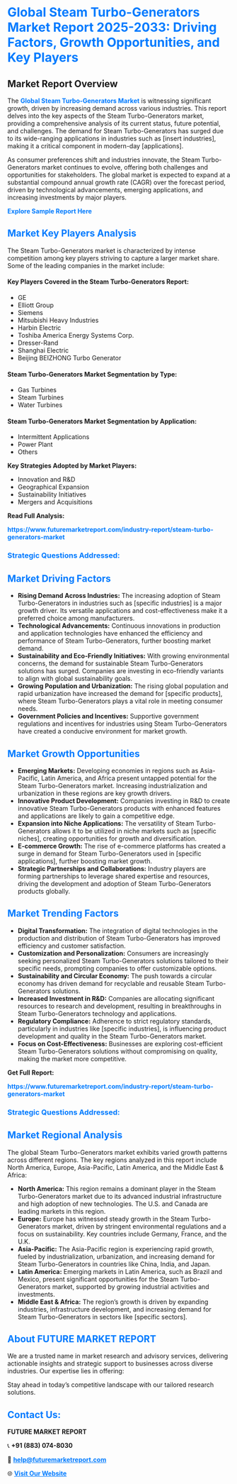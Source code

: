 <h1 style="color: #007BFF;">Global Steam Turbo-Generators Market Report 2025-2033: Driving Factors, Growth Opportunities, and Key Players</h1>

<section id="overview">
<h2>Market Report Overview</h2>
<p>The <a href="https://www.futuremarketreport.com/industry-report/steam-turbo-generators-market" style="color: #007BFF; text-decoration: none;"><strong>Global Steam Turbo-Generators Market</strong></a> is witnessing significant growth, driven by increasing demand across various industries. This report delves into the key aspects of the Steam Turbo-Generators market, providing a comprehensive analysis of its current status, future potential, and challenges. The demand for Steam Turbo-Generators has surged due to its wide-ranging applications in industries such as [insert industries], making it a critical component in modern-day [applications].</p>
<p>As consumer preferences shift and industries innovate, the Steam Turbo-Generators market continues to evolve, offering both challenges and opportunities for stakeholders. The global market is expected to expand at a substantial compound annual growth rate (CAGR) over the forecast period, driven by technological advancements, emerging applications, and increasing investments by major players.</p>
</section>

<section id="overview">
<p><a href="https://www.futuremarketreport.com/request-sample/reportId=105094" style="color: #007BFF; text-decoration: none;"><strong>Explore Sample Report Here</strong></a></p>
</section>

<section id="key-players">
<h2 style="color: #007BFF;">Market Key Players Analysis</h2>
<p>The Steam Turbo-Generators market is characterized by intense competition among key players striving to capture a larger market share. Some of the leading companies in the market include:</p>
<h4>Key Players Covered in the Steam Turbo-Generators Report:</h4>
<ul><li>GE</li><li>Elliott Group</li><li>Siemens</li><li>Mitsubishi Heavy Industries</li><li>Harbin Electric</li><li>Toshiba America Energy Systems Corp.</li><li>Dresser-Rand</li><li>Shanghai Electric</li><li>Beijing BEIZHONG Turbo Generator</li></ul>
<h4>Steam Turbo-Generators Market Segmentation by Type:</h4>
<ul><li>Gas Turbines</li><li>Steam Turbines</li><li>Water Turbines</li></ul>

<h4>Steam Turbo-Generators Market Segmentation by Application:</h4>
<ul><li>Intermittent Applications</li><li>Power Plant</li><li>Others</li></ul>
<p><strong>Key Strategies Adopted by Market Players:</strong></p>
<ul>
<li>Innovation and R&D</li>
<li>Geographical Expansion</li>
<li>Sustainability Initiatives</li>
<li>Mergers and Acquisitions</li>
</ul>
</section>

<section>
<p><strong>Read Full Analysis: </strong></p><a href="https://www.futuremarketreport.com/industry-report/steam-turbo-generators-market" style="color: #007BFF; text-decoration: none;"><strong>https://www.futuremarketreport.com/industry-report/steam-turbo-generators-market</strong></a>
<h3 style="color: #007BFF;">Strategic Questions Addressed:</h3>
</section>

<section id="driving-factors">
<h2 style="color: #007BFF;">Market Driving Factors</h2>
<ul>
<li><strong>Rising Demand Across Industries:</strong> The increasing adoption of Steam Turbo-Generators in industries such as [specific industries] is a major growth driver. Its versatile applications and cost-effectiveness make it a preferred choice among manufacturers.</li>
<li><strong>Technological Advancements:</strong> Continuous innovations in production and application technologies have enhanced the efficiency and performance of Steam Turbo-Generators, further boosting market demand.</li>
<li><strong>Sustainability and Eco-Friendly Initiatives:</strong> With growing environmental concerns, the demand for sustainable Steam Turbo-Generators solutions has surged. Companies are investing in eco-friendly variants to align with global sustainability goals.</li>
<li><strong>Growing Population and Urbanization:</strong> The rising global population and rapid urbanization have increased the demand for [specific products], where Steam Turbo-Generators plays a vital role in meeting consumer needs.</li>
<li><strong>Government Policies and Incentives:</strong> Supportive government regulations and incentives for industries using Steam Turbo-Generators have created a conducive environment for market growth.</li>
</ul>
</section>

<section id="growth-opportunities">
<h2 style="color: #007BFF;">Market Growth Opportunities</h2>
<ul>
<li><strong>Emerging Markets:</strong> Developing economies in regions such as Asia-Pacific, Latin America, and Africa present untapped potential for the Steam Turbo-Generators market. Increasing industrialization and urbanization in these regions are key growth drivers.</li>
<li><strong>Innovative Product Development:</strong> Companies investing in R&D to create innovative Steam Turbo-Generators products with enhanced features and applications are likely to gain a competitive edge.</li>
<li><strong>Expansion into Niche Applications:</strong> The versatility of Steam Turbo-Generators allows it to be utilized in niche markets such as [specific niches], creating opportunities for growth and diversification.</li>
<li><strong>E-commerce Growth:</strong> The rise of e-commerce platforms has created a surge in demand for Steam Turbo-Generators used in [specific applications], further boosting market growth.</li>
<li><strong>Strategic Partnerships and Collaborations:</strong> Industry players are forming partnerships to leverage shared expertise and resources, driving the development and adoption of Steam Turbo-Generators products globally.</li>
</ul>
</section>

<section id="trending-factors">
<h2 style="color: #007BFF;">Market Trending Factors</h2>
<ul>
<li><strong>Digital Transformation:</strong> The integration of digital technologies in the production and distribution of Steam Turbo-Generators has improved efficiency and customer satisfaction.</li>
<li><strong>Customization and Personalization:</strong> Consumers are increasingly seeking personalized Steam Turbo-Generators solutions tailored to their specific needs, prompting companies to offer customizable options.</li>
<li><strong>Sustainability and Circular Economy:</strong> The push towards a circular economy has driven demand for recyclable and reusable Steam Turbo-Generators solutions.</li>
<li><strong>Increased Investment in R&D:</strong> Companies are allocating significant resources to research and development, resulting in breakthroughs in Steam Turbo-Generators technology and applications.</li>
<li><strong>Regulatory Compliance:</strong> Adherence to strict regulatory standards, particularly in industries like [specific industries], is influencing product development and quality in the Steam Turbo-Generators market.</li>
<li><strong>Focus on Cost-Effectiveness:</strong> Businesses are exploring cost-efficient Steam Turbo-Generators solutions without compromising on quality, making the market more competitive.</li>
</ul>
</section>

<section>
<p><strong>Get Full Report: </strong></p><a href="https://www.futuremarketreport.com/industry-report/steam-turbo-generators-market" style="color: #007BFF; text-decoration: none;"><strong>https://www.futuremarketreport.com/industry-report/steam-turbo-generators-market</strong></a>
<h3 style="color: #007BFF;">Strategic Questions Addressed:</h3>
</section>


<section id="regional-analysis">
<h2 style="color: #007BFF;">Market Regional Analysis</h2>
<p>The global Steam Turbo-Generators market exhibits varied growth patterns across different regions. The key regions analyzed in this report include North America, Europe, Asia-Pacific, Latin America, and the Middle East & Africa:</p>
<ul>
<li><strong>North America:</strong> This region remains a dominant player in the Steam Turbo-Generators market due to its advanced industrial infrastructure and high adoption of new technologies. The U.S. and Canada are leading markets in this region.</li>
<li><strong>Europe:</strong> Europe has witnessed steady growth in the Steam Turbo-Generators market, driven by stringent environmental regulations and a focus on sustainability. Key countries include Germany, France, and the U.K.</li>
<li><strong>Asia-Pacific:</strong> The Asia-Pacific region is experiencing rapid growth, fueled by industrialization, urbanization, and increasing demand for Steam Turbo-Generators in countries like China, India, and Japan.</li>
<li><strong>Latin America:</strong> Emerging markets in Latin America, such as Brazil and Mexico, present significant opportunities for the Steam Turbo-Generators market, supported by growing industrial activities and investments.</li>
<li><strong>Middle East & Africa:</strong> The region’s growth is driven by expanding industries, infrastructure development, and increasing demand for Steam Turbo-Generators in sectors like [specific sectors].</li>
</ul>
</section>

<footer>
<h2 style="color: #007BFF;">About FUTURE MARKET REPORT</h2>
<p>We are a trusted name in market research and advisory services, delivering actionable insights and strategic support to businesses across diverse industries. Our expertise lies in offering:</p>

<p>Stay ahead in today’s competitive landscape with our tailored research solutions.</p>

<h2 style="color: #007BFF;">Contact Us:</h2>
<p><strong>FUTURE MARKET REPORT</strong></p>
<p>📞 <strong>+91 (883) 074-8030</strong></p>
<p>📧 <strong><a href="mailto:help@futuremarketreport.com" style="color: #007BFF;">help@futuremarketreport.com</a></strong></p>
<p>🌐 <strong><a href="https://www.futuremarketreport.com/" style="color: #007BFF;">Visit Our Website</a></strong></p>
</footer>